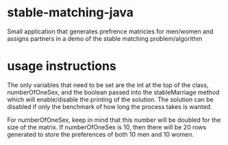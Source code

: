 # stable-matching-java
Small application that generates prefrence matricies for men/women and assigns partners in a demo of the stable matching problem/algorithm

# usage instructions
The only variables that need to be set are the int at the top of the class, numberOfOneSex, and the boolean passed into the stableMarriage method which will 
enable/disable the printing of the solution.  The solution can be disabled if only the benchmark of how long the process takes is wanted.

For numberOfOneSex, keep in mind that this number will be doubled for the size of the matrix.  If numberOfOneSex is 10, then there will be 20 rows generated to
store the preferences of both 10 men and 10 women.
